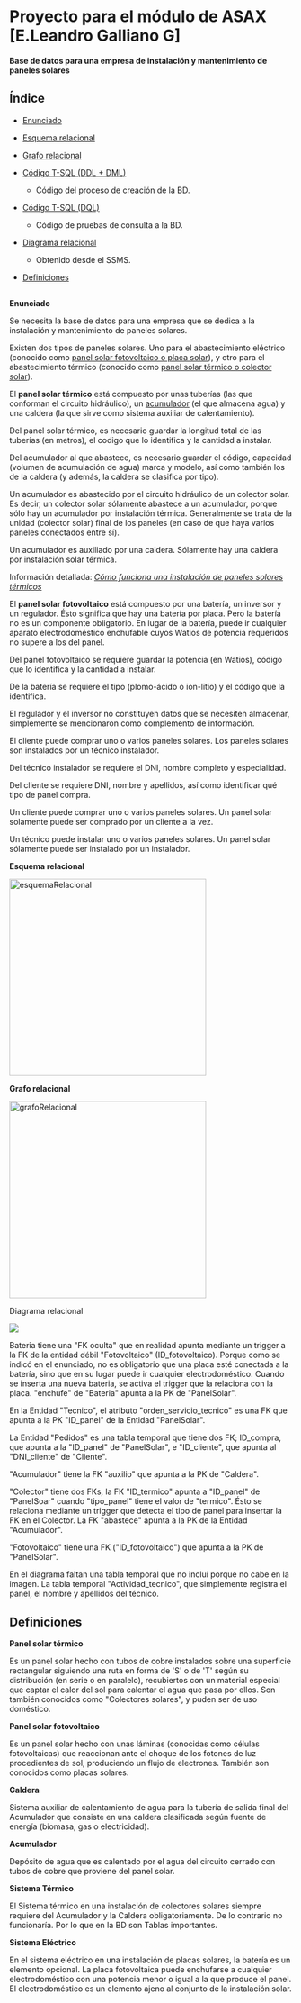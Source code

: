 # Proyecto para el módulo de ASAX [E.Leandro Galliano G]

**Base de datos para una empresa de instalación y mantenimiento de paneles solares**

## Índice

* [Enunciado](#bout)

* [Esquema relacional](#esquemaRel)

* [Grafo relacional](#grafoRel)

* [Código T-SQL (DDL + DML)](../proyecto_LeandroGalliano.sql)

  - Código del proceso de creación de la BD.
* [Código T-SQL (DQL)](../consultas_BD-paneles.sql)

  - Código de pruebas de consulta a la BD.

* [Diagrama relacional](#diagram)

  - Obtenido desde el SSMS.

* [Definiciones](#defs)

##
<a name="bout">**Enunciado**</a>

Se necesita la base de datos para una empresa que se dedica a la instalación y mantenimiento de paneles solares.

Existen dos tipos de paneles solares. Uno para el abastecimiento eléctrico (conocido como [panel solar fotovoltaico o placa solar](#defs)), y otro para el abastecimiento térmico (conocido como [panel solar térmico o colector solar](#defs)).

El **panel solar térmico** está compuesto por unas tuberías (las que conforman el circuito hidráulico), un [acumulador](#defs) 
(el que almacena agua) y una caldera (la que sirve como sistema auxiliar de calentamiento).

Del panel solar térmico, es necesario guardar la longitud total de las tuberías (en metros), el codigo que lo identifica
y la cantidad a instalar.

Del acumulador al que abastece, es necesario guardar el código, capacidad (volumen de acumulación de agua) marca y modelo, así como también los de la caldera (y además, la caldera se clasifica por tipo).

Un acumulador es abastecido por el circuito hidráulico de un colector solar. Es decir, un colector solar sólamente
abastece a un acumulador, porque sólo hay un acumulador por instalación térmica. Generalmente se trata de la unidad
(colector solar) final de los paneles (en caso de que haya varios paneles conectados entre sí).

Un acumulador es auxiliado por una caldera. Sólamente hay una caldera por instalación solar térmica.

Información detallada: [*Cómo funciona una instalación de paneles solares térmicos*](./expl/instalacionTermicaPaneles.md)


El **panel solar fotovoltaico** está compuesto por una batería, un inversor y un regulador. Ésto significa que hay una batería por placa. Pero la batería no es un componente obligatorio. En lugar de la batería, puede ir cualquier
aparato electrodoméstico enchufable cuyos Watios de potencia requeridos no supere a los del panel.

Del panel fotovoltaico se requiere guardar la potencia (en Watios), código que lo identifica y la cantidad a instalar.

De la batería se requiere el tipo (plomo-ácido o ion-litio) y el código que la identifica.

El regulador y el inversor no constituyen datos que se necesiten almacenar, simplemente se mencionaron como complemento de
información.

El cliente puede comprar uno o varios paneles solares. Los paneles solares son instalados por un técnico instalador.

Del técnico instalador se requiere el DNI, nombre completo y especialidad.

Del cliente se requiere DNI, nombre y apellidos, así como identificar qué tipo de panel compra.

Un cliente puede comprar uno o varios paneles solares. Un panel solar solamente puede ser comprado por un cliente a 
la vez.

Un técnico puede instalar uno o varios paneles solares. Un panel solar sólamente puede ser instalado por un instalador.

<a name="esquemaRel">**Esquema relacional**</a>

[<img src="https://www.mediafire.com/convkey/57ac/bagmzh1d4wpky3bzg.jpg" alt="esquemaRelacional" width="350px" height="350px"/>](https://www.mediafire.com/convkey/57ac/bagmzh1d4wpky3bzg.jpg)


<a name="grafoRel">**Grafo relacional**</a>

[<img src="https://www.mediafire.com/convkey/a288/5z5ysnqwxf4yicazg.jpg" alt="grafoRelacional" width="350px" height="350px"/>](https://www.mediafire.com/convkey/88eb/sbw99v97hxjcpvdzg.jpg)


<a name="diagram">Diagrama relacional</a>

![](https://www.mediafire.com/convkey/35e0/fipvv6lmnadbqw8zg.jpg)

Bateria tiene una "FK oculta" que en realidad apunta mediante un trigger a la FK de la entidad débil "Fotovoltaico"
(ID_fotovoltaico).
Porque como se indicó en el enunciado, no es obligatorio que una placa esté conectada a la batería, sino que en su lugar
puede ir cualquier electrodoméstico.
Cuando se inserta una nueva bateria, se activa el trigger que la relaciona con la placa.
"enchufe" de "Bateria" apunta a la PK de "PanelSolar".

En la Entidad "Tecnico", el atributo "orden_servicio_tecnico" es una FK que apunta a la PK "ID_panel" de la Entidad "PanelSolar".

La Entidad "Pedidos" es una tabla temporal que tiene dos FK; ID_compra, que apunta a la "ID_panel" de "PanelSolar", e "ID_cliente", que apunta al "DNI_cliente" de "Cliente".

"Acumulador" tiene la FK "auxilio" que apunta a la PK de "Caldera".

"Colector" tiene dos FKs, la FK "ID_termico" apunta a "ID_panel" de "PanelSoar" cuando "tipo_panel" tiene el valor de
"termico". Ésto se relaciona mediante un trigger que detecta el tipo de panel para insertar la FK en el Colector.
La FK "abastece" apunta a la PK de la Entidad "Acumulador".

"Fotovoltaico" tiene una FK ("ID_fotovoltaico") que apunta a la PK de "PanelSolar".

En el diagrama faltan una tabla temporal que no incluí porque no cabe en la imagen.
La tabla temporal "Actividad_tecnico", que simplemente registra el panel, el nombre y apellidos del técnico.


<a name="defs"></a>
## Definiciones

**Panel solar térmico**

Es un panel solar hecho con tubos de cobre instalados sobre una superficie rectangular siguiendo una ruta 
en forma de 'S' o de 'T' según su distribución (en serie o en paralelo), recubiertos con un material especial
que captar el calor del sol para calentar el agua que pasa por ellos. Son también conocidos como "Colectores solares",
y puden ser de uso doméstico.

**Panel solar fotovoltaico**

Es un panel solar hecho con unas láminas (conocidas como células fotovoltaicas) que reaccionan ante el choque de los
fotones de luz procedientes de sol, produciendo un flujo de electrones.
También son conocidos como placas solares.

**Caldera**

Sistema auxiliar de calentamiento de agua para la tubería de salida final del Acumulador que consiste en una caldera
clasificada según fuente de energía (biomasa, gas o electricidad).

**Acumulador**

Depósito de agua que es calentado por el agua del circuito cerrado con tubos de cobre que proviene del panel solar.

**Sistema Térmico**

El Sistema térmico en una instalación de colectores solares siempre requiere del Acumulador y la Caldera obligatoriamente. De lo contrario no funcionaría. Por lo que en la BD son Tablas importantes.

**Sistema Eléctrico**

En el sistema eléctrico en una instalación de placas solares, la batería es un elemento opcional. La placa fotovoltaica puede enchufarse a cualquier electrodoméstico con una potencia menor o igual a la que produce el panel. El electrodoméstico es un elemento ajeno al conjunto de la instalación solar.
